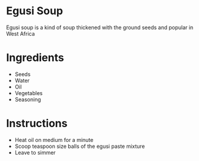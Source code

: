 # Egusi Soup
Egusi soup is a kind of soup thickened with the ground seeds and popular in West Africa

# Ingredients
* Seeds
* Water
* Oil
* Vegetables
* Seasoning

# Instructions
* Heat oil on medium for a minute 
* Scoop teaspoon size balls of the egusi paste mixture 
 * Leave to simmer